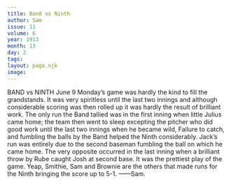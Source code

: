 ```yaml
---
title: Band vs Ninth
author: Sam
issue: 11
volume: 6
year: 1913
month: 13
day: 2
tags:
layout: page.njk
image:
---
```

BAND vs NINTH    June 9    Monday’s game was hardly the kind to fill the grandstands. It was very spiritless until the last two innings and although considerable scoring was then rolled up it was hardly the result of brilliant work. The only run the Band tallied was in the first inning when little Julius came home; the team then went to sleep excepting the pitcher who did good work until the last two innings when he became wild, Failure to catch, and fumbling the balls by the Band helped the Ninth considerably. Jack’s run was entirely due to the second baseman fumbling the ball on which he came home. The very opposite occurred in the last inning when a brilliant throw by Rube caught Josh at second base. It was the prettiest play of the game. Yeap, Smithie, Sam and Brownie are the others that made runs for the Ninth bringing the score up to 5-1. ——Sam.    

